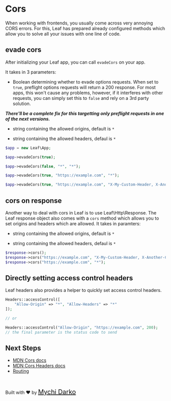 <!-- markdownlint-disable no-inline-html -->
# Cors

When working with frontends, you usually come across very annoying CORS errors. For this, Leaf has prepared already configured methods which allow you to solve all your issues with one line of code.

## evade cors

After initializing your Leaf app, you can call `evadeCors` on your app.

It takes in 3 parameters:

- Boolean determining whether to evade options requests. When set to `true`, preflight options requests will return a 200 response. For most apps, this won't cause any problems, however, if it interferes with other requests, you can simply set this to `false` and rely on a 3rd party solution.

***There'll be a complete fix for this targetting only preflight requests in one of the next versions.***

- string containing the allowed origins, default is `*`

- string containing the allowed headers, defaul is `*`

```php
$app = new Leaf\App;

$app->evadeCors(true);

$app->evadeCors(false, "*", "*");

$app->evadeCors(true, "https://example.com", "*");

$app->evadeCors(true, "https://example.com", "X-My-Custom-Header, X-Another-Custom-Header");
```

## cors on response

Another way to deal with cors in Leaf is to use Leaf\Http\Response. The Leaf response object also comes with a `cors` method which allows you to set origins and headers which are allowed. It takes in paramters:

- string containing the allowed origins, default is `*`

- string containing the allowed headers, defaul is `*`

```php
$response->cors();
$response->cors("https://example.com", "X-My-Custom-Header, X-Another-Custom-Header");
$response->cors("https://example.com", "*");
```

## Directly setting access control headers

Leaf headers also provides a helper to quickly set access control headers.

```php
Headers::accessControl([
    "Allow-Origin" => "*", "Allow-Headers" => "*"
]);

// or

Headers::accessControl("Allow-Origin", "https://example.com", 200);
// the final parameter is the status code to send
```

## Next Steps

- [MDN Cors docs](https://developer.mozilla.org/en-US/docs/Web/HTTP/CORS)
- [MDN Cors Headers docs](https://developer.mozilla.org/en-US/docs/Web/HTTP/CORS#the_http_response_headers)
- [Routing](leaf/v/2.5.0/routing/)

<br>

Built with ❤ by <a href="https://mychi.netlify.app" style="font-size: 20px; color: #111;" target="_blank">Mychi Darko</a>
